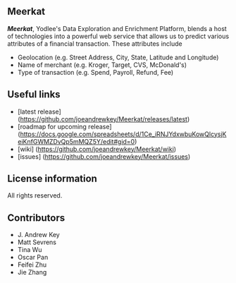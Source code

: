 ## Meerkat

***Meerkat***, Yodlee's Data Exploration and Enrichment Platform, blends a host of technologies into a powerful web service that allows us to predict various attributes of a financial transaction.  These attributes include
* Geolocation (e.g. Street Address, City, State, Latitude and Longitude)
* Name of merchant (e.g. Kroger, Target, CVS, McDonald's)
* Type of transaction (e.g. Spend, Payroll, Refund, Fee)

## Useful links
* [latest release] (https://github.com/joeandrewkey/Meerkat/releases/latest)
* [roadmap for upcoming release] (https://docs.google.com/spreadsheets/d/1Ce_iRNJYdxwbuKowQlcysjKeiKnfGWMZDvQp5mMQZ5Y/edit#gid=0)
* [wiki] (https://github.com/joeandrewkey/Meerkat/wiki)
* [issues] (https://github.com/joeandrewkey/Meerkat/issues)

License information
-------------------
All rights reserved.

Contributors
------------
* J. Andrew Key
* Matt Sevrens
* Tina Wu
* Oscar Pan
* Feifei Zhu
* Jie Zhang
